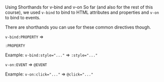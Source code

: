 Using Shorthands for v-bind and v-on
So far (and also for the rest of this course), we used `v-bind`  to bind to HTML attributes and properties and `v-on`  to bind to events.

There are shorthands you can use for these common directives though.

`v-bind:PROPERTY`  => 

`:PROPERTY` 

Example: `v-bind:style="..."`  => `:style="..."` 

`v-on:EVENT`  => `@EVENT` 

Example: `v-on:click="..."`  => `@click="..."` 

